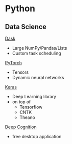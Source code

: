 # Python

## Data Science

[Dask](http://dask.pydata.org/en/latest/)

- Large NumPy/Pandas/Lists
- Custom task scheduling

[PyTorch](https://pytorch.org/)

- Tensors
- Dynamic neural networks

[Keras](https://keras.io/)

- Deep Learning library
- on top of
  - Tensorflow
  - CNTK
  - Theano

[Deep Cognition](https://deepcognition.ai/)
  - free desktop application